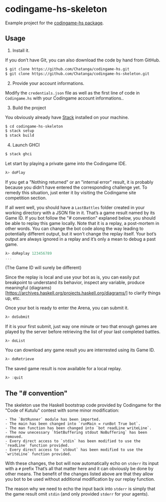 codingame-hs-skeleton
=====================

Example project for the [codingame-hs package](https://github.com/Chatanga/codingame-hs/).

Usage
-----

1) Install it.

If you don’t have Git, you can also download the code by hand from GitHub.

```bash
$ git clone https://github.com/Chatanga/codingame-hs.git
$ git clone https://github.com/Chatanga/codingame-hs-skeleton.git
```

2) Provide your account informations.

Modify the `credentials.json` file as well as the first line of code in `Codingame.hs`
with your Codingame account informations..

3) Build the project

You obviously already have [Stack](https://docs.haskellstack.org/en/stable/README/)
installed on your machine.

```bash
$ cd codingame-hs-skeleton
$ stack setup
$ stack build
```

4) Launch GHCI


```bash
$ stack ghci
```

Let start by playing a private game into the Codingame IDE.

```haskell
λ> doPlay
```

If you get a "Nothing returned" or an "internal error" result, it is probably because
you didn’t have entered the corresponding challenge yet. To remedy this situation,
just enter it by visiting the Codingame site competition section.

If all went well, you should have a `LastBattles` folder created in your working directory
with a JSON file in it. That’s a game result named by its Game ID. If you bot follow the
"# convention" explaned below, you should be able to replay this game locally. Note that
it is a replay, a post-mortem in other words. You can change the bot code along the way
leading to potentially different output, but it won't change the replay itself. Your bot’s
output are always ignored in a replay and it’s only a mean to debug a past game.

```haskell
λ> doReplay 123456789
...
```

(The Game ID will surely be different)

Since the replay is local and use your bot as is, you can easily put breakpoint to understand
its behavior, inspect any variable, produce meaningful
(diagrams)[https://archives.haskell.org/projects.haskell.org/diagrams/] to clarify things up,
etc.

Once your bot is ready to enter the Arena, you can submit it.

```haskell
λ> doSubmit
```

If it is your first submit, just way one minute or two that enough games are played by the server
before retrieving the list of your last completed battles.

```haskell
λ> doList
```

You can download any game result you are interrested using its Game ID.

```haskell
λ> doRetrieve
```

The saved game result is now available for a local replay.

```haskell
λ> :quit
```

The "# convention"
------------------

The skeleton use the Haskell bootstrap code provided by Codingame for the "Code of Kutulu" contest
with some minor modification:

    - The `BotRunner` module has been imported.
    - The main has been changed into `runMain = runBot True bot`.
    - The man function has been changed into `bot readLine writeLine`.
    - The now unecessary `hSetBuffering stdout NoBuffering` has been removed.
    - Every direct access to `stdin` has been modified to use the `readLine` function provided.
    - Every direct access to `stdout` has been modified to use the `writeLine` function provided.

With these changes, the bot will now automatically echo on `stderr` its input with a `#` prefix
That’s all that matter here and it can obviously be done by other means.
The benefit of the changes listed above are that they allow you bot to be used without additional
modification by our replay function.

The reason why we need to echo the input back into `stderr` is simply that the game result omit
`stdin` (and only provided `stderr` for your agents).
